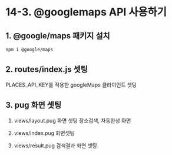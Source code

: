 # 14-3. @googlemaps API 사용하기
## 1. @google/maps 패키지 설치
```bash
npm i @google/maps
```

## 2. routes/index.js 셋팅
PLACES_API_KEY를 적용한 googleMaps 클라이언트 셋팅

## 3. pug 화면 셋팅
1. views/layout.pug 화면 셋팅
장소검색, 자동완성 화면

2. views/index.pug 화면셋팅

3. views/result.pug 검색결과 화면 셋팅